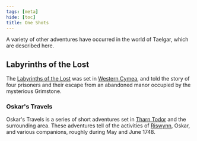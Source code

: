 ```yaml
---
tags: [meta]
hide: [toc]
title: One Shots
---
```


A variety of other adventures have occurred in the world of Taelgar, which are described here. 

## Labyrinths of the Lost

The [Labyrinths of the Lost](<labyrinths-of-the-lost/labyrinths-of-the-lost.md>) was set in [Western Cymea](<../../gazetteer/western-green-sea/realms/western-cymea.md>), and told the story of four prisoners and their escape from an abandoned manor occupied by the mysterious Grimstone. 

### Oskar's Travels

Oskar's Travels is a series of short adventures set in [Tharn Todor](<../../gazetteer/greater-dunmar/realms/nardith/tharn-todor.md>) and the surrounding area. These adventures tell of the activities of [Riswynn](<../../people/pcs/dunmar-fellowship/riswynn.md>), Oskar, and various companions, roughly during May and June 1748. 


